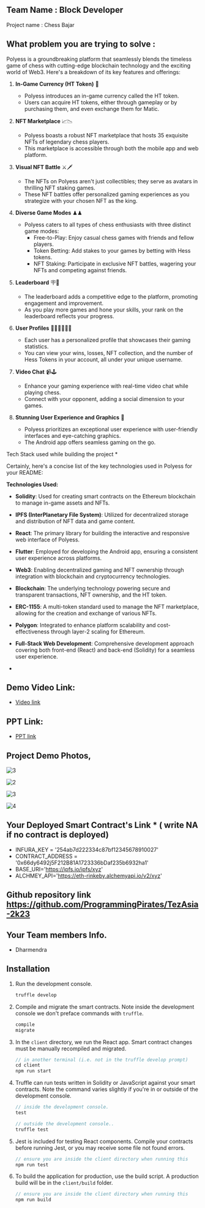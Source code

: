 ## Team Name  : Block Developer

Project name : Chess Bajar
 

## What problem you are trying to solve  : 

Polyess is a groundbreaking platform that seamlessly blends the timeless game of chess with cutting-edge blockchain technology and the exciting world of Web3. Here's a breakdown of its key features and offerings:

1. **In-Game Currency (HT Token)** 💸
   - Polyess introduces an in-game currency called the HT token.
   - Users can acquire HT tokens, either through gameplay or by purchasing them, and even exchange them for Matic.

2. **NFT Marketplace** 📈📉
   - Polyess boasts a robust NFT marketplace that hosts 35 exquisite NFTs of legendary chess players.
   - This marketplace is accessible through both the mobile app and web platform.

3. **Visual NFT Battle** ⚔️🗡
   - The NFTs on Polyess aren't just collectibles; they serve as avatars in thrilling NFT staking games.
   - These NFT battles offer personalized gaming experiences as you strategize with your chosen NFT as the king.

4. **Diverse Game Modes** ♟♟
   - Polyess caters to all types of chess enthusiasts with three distinct game modes:
     - Free-to-Play: Enjoy casual chess games with friends and fellow players.
     - Token Betting: Add stakes to your games by betting with Hess tokens.
     - NFT Staking: Participate in exclusive NFT battles, wagering your NFTs and competing against friends.

5. **Leaderboard** 🪧🎯
   - The leaderboard adds a competitive edge to the platform, promoting engagement and improvement.
   - As you play more games and hone your skills, your rank on the leaderboard reflects your progress.

6. **User Profiles** 👨🏼‍⚕️🧑🏽‍🎓
   - Each user has a personalized profile that showcases their gaming statistics.
   - You can view your wins, losses, NFT collection, and the number of Hess Tokens in your account, all under your unique username.

7. **Video Chat** 📹🕹
   - Enhance your gaming experience with real-time video chat while playing chess.
   - Connect with your opponent, adding a social dimension to your games.

8. **Stunning User Experience and Graphics** 🌟
   - Polyess prioritizes an exceptional user experience with user-friendly interfaces and eye-catching graphics.
   - The Android app offers seamless gaming on the go.

Tech Stack used while building the project * 

Certainly, here's a concise list of the key technologies used in Polyess for your README:

**Technologies Used:**

- **Solidity**: Used for creating smart contracts on the Ethereum blockchain to manage in-game assets and NFTs.

- **IPFS (InterPlanetary File System)**: Utilized for decentralized storage and distribution of NFT data and game content.

- **React**: The primary library for building the interactive and responsive web interface of Polyess.

- **Flutter**: Employed for developing the Android app, ensuring a consistent user experience across platforms.

- **Web3**: Enabling decentralized gaming and NFT ownership through integration with blockchain and cryptocurrency technologies.

- **Blockchain**: The underlying technology powering secure and transparent transactions, NFT ownership, and the HT token.

- **ERC-1155**: A multi-token standard used to manage the NFT marketplace, allowing for the creation and exchange of various NFTs.

- **Polygon**: Integrated to enhance platform scalability and cost-effectiveness through layer-2 scaling for Ethereum.

- **Full-Stack Web Development**: Comprehensive development approach covering both front-end (React) and back-end (Solidity) for a seamless user experience.
- 
## Demo Video Link:
 * <a href="https://www.canva.com/design/DAFtGElfoDo/35xtWWO86FUvhRhpamU4pQ/watch?utm_content=DAFtGElfoDo&utm_campaign=share_your_design&utm_medium=link&utm_source=shareyourdesignpanel">Video link</a>

 ## PPT Link:
 * <a href="https://www.canva.com/design/DAFtAqQBeoo/3DjXImN4X-JaROHlCnOhFQ/view?utm_content=DAFtAqQBeoo&utm_campaign=designshare&utm_medium=link&utm_source=publishsharelink">PPT link</a>
 
## Project Demo Photos,

![3](https://github.com/ProgrammingPirates/TezAsia-2k23/assets/78801686/0fb85a5a-37f1-43ec-a9c5-df56dd84a7fc)

![2](https://github.com/ProgrammingPirates/TezAsia-2k23/assets/78801686/470253bd-88a8-474c-8462-d22f2241ce4a)

![3](https://github.com/ProgrammingPirates/TezAsia-2k23/assets/78801686/fb0118a5-7808-4e76-a08f-a780bc2eb960)


![4](https://github.com/ProgrammingPirates/TezAsia-2k23/assets/78801686/49dcc9bb-c8af-49f3-90dc-692175180c18)



 
## Your Deployed Smart Contract's Link * ( write NA if no contract is deployed)

- INFURA_KEY = '254ab7d222334c87bf12345678910027'
- CONTRACT_ADDRESS = '0x66dy6492j5F212B81A1723336bDaf235b6932ha1'
- BASE_URI='https://ipfs.io/ipfs/xyz'
- ALCHMEY_API='https://eth-rinkeby.alchemyapi.io/v2/xyz'

## Github repository link  https://github.com/ProgrammingPirates/TezAsia-2k23



## Your Team members Info.

- Dharmendra



## Installation


1. Run the development console.
    ```javascript
    truffle develop
    ```

2. Compile and migrate the smart contracts. Note inside the development console we don't preface commands with `truffle`.
    ```javascript
    compile
    migrate
    ```

3. In the `client` directory, we run the React app. Smart contract changes must be manually recompiled and migrated.
    ```javascript
    // in another terminal (i.e. not in the truffle develop prompt)
    cd client
    npm run start
    ```

4. Truffle can run tests written in Solidity or JavaScript against your smart contracts. Note the command varies slightly if you're in or outside of the development console.
    ```javascript
    // inside the development console.
    test

    // outside the development console..
    truffle test
    ```

5. Jest is included for testing React components. Compile your contracts before running Jest, or you may receive some file not found errors.
    ```javascript
    // ensure you are inside the client directory when running this
    npm run test
    ```

6. To build the application for production, use the build script. A production build will be in the `client/build` folder.
    ```javascript
    // ensure you are inside the client directory when running this
    npm run build
    ```

